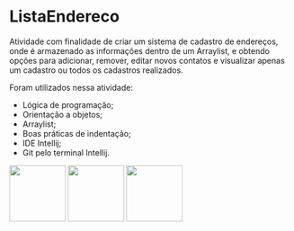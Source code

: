 # ListaEndereco

Atividade com finalidade de criar um sistema de cadastro de endereços, onde é armazenado as informações dentro de um Arraylist, e obtendo opções para adicionar, remover, editar novos contatos e visualizar apenas um cadastro ou todos os cadastros realizados. 

Foram utilizados nessa atividade:
* Lógica de programação;
* Orientação a objetos;
* Arraylist;
* Boas práticas de indentação;
* IDE Intellij;
* Git pelo terminal Intellij.

<img src="https://cdn.jsdelivr.net/gh/devicons/devicon/icons/java/java-original-wordmark.svg" width="100px" /> <img 
src="https://cdn.jsdelivr.net/gh/devicons/devicon/icons/intellij/intellij-original-wordmark.svg" width="100px" /> <img                                                                                                                    
src="https://cdn.jsdelivr.net/gh/devicons/devicon/icons/git/git-original.svg" width="100px" />                                                                                                                    
